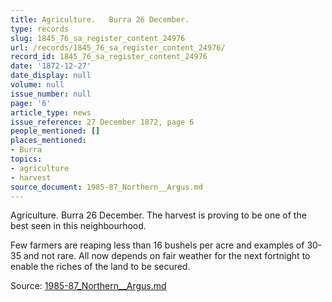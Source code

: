 ```yaml
---
title: Agriculture.   Burra 26 December.
type: records
slug: 1845_76_sa_register_content_24976
url: /records/1845_76_sa_register_content_24976/
record_id: 1845_76_sa_register_content_24976
date: '1872-12-27'
date_display: null
volume: null
issue_number: null
page: '6'
article_type: news
issue_reference: 27 December 1872, page 6
people_mentioned: []
places_mentioned:
- Burra
topics:
- agriculture
- harvest
source_document: 1985-87_Northern__Argus.md
---
```


Agriculture.   Burra 26 December.  The harvest is proving to be one of the best seen in this neighbourhood.

Few farmers are reaping less than 16 bushels per acre and examples of 30-35 and not rare.  All now depends on fair weather for the next fortnight to enable the riches of the land to be secured.

Source: [1985-87_Northern__Argus.md](/downloads/markdown/1985-87_Northern__Argus.md)
